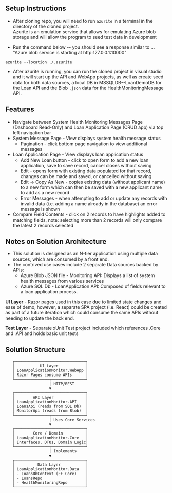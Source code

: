 ﻿## Setup Instructions
* After cloning repo, you will need to run `azurite` in a terminal in the directory of the cloned project.  
  Azurite is an emulation service that allows for emulating Azure blob storage and will allow the program to seed test data in development

* Run the command below -- you should see a response similar to ... "Azure blob service is starting at http:127.0.0.1:10000"
```
azurite --location ./.azurite
```
* After azurite is running, you can run the cloned project in visual studio and it will start up the API and WebApp projects, as well as
  create seed data for both data sources, a local DB in MSSQLDB--LoanDemoDB for the Loan API and the Blob `.json` data for the HealthMonitoringMessage API.

## Features
* Navigate between System Health Monitoring Messages Page (Dashboard Read-Only) and Loan Application Page (CRUD app) via top left navigation bar
* System Message Page - View displays system health message status
     * Pagination - click bottom page navigation to view additional messages
* Loan Application Page - View displays loan application status
     * Add New Loan button - click to open form to add a new loan application, save to save record, cancel closes without saving
     * Edit - opens form with existing data populated for that record, changes can be made and saved, or cancelled without saving
     * Edit -> Copy As New - copies existing data (without applicant name) to a new form which can then be saved with a new applicant name to add as a new record
     * Error Messages - when attempting to add or update any records with invalid data (i.e. adding a name already in the database) an error message is shown
* Compare Field Contents - click on 2 records to have highlights added to matching fields, 
                           note: selecting more than 2 records will only compare the latest 2 records selected

## Notes on Solution Architecture
* This solution is designed as an N-tier application using multiple data sources, which are consumed by a front end.
* The contrived use cases include 2 separate Data sources backed by APIs: 
  * Azure Blob JSON file - Monitoring API: Displays a list of system health messages from various services
  * Azure SQL Db - LoanApplication API: Composed of fields relevant to a loan application process.

**UI Layer** - Razor pages used in this case due to limited state changes and ease of demo, however, a separate SPA project (i.e. React) could be 
               created as part of a future iteration which could consume the same APIs without needing to update the back end.

**Test Layer** - Separate xUnit Test project included which references .Core and .API and holds basic unit tests

## Solution Structure
```
   ┌───────────────────────────────┐
   │           UI Layer            │
   │ LoanApplicationMonitor.WebApp │
   │ Razor Pages consume APIs      │
   └───────────────┬───────────────┘
                   | HTTP/REST
                   ▼
   ┌───────────────────────────────┐
   │        API Layer              │
   │ LoanApplicationMonitor.API    │
   │ LoansApi (reads from SQL Db)  │
   │ MonitorApi (reads from Blob)  │
   └───────────────┬───────────────┘
                   | Uses Core Services
                   ▼
   ┌───────────────────────────────┐
   │        Core / Domain          │
   │ LoanApplicationMonitor.Core   │
   │ Interfaces, DTOs, Domain Logic│
   └───────────────┬───────────────┘
                   | Implements
                   ▼
   ┌───────────────────────────────┐
   │          Data Layer           │
   │ LoanApplicationMonitor.Data   │
   │ - LoansDbContext (EF Core)    │
   │ - LoansRepo                   │
   │ - HealthMonitoringRepo        │
   └───────────────────────────────┘
   ```
